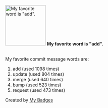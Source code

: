 <img src="https://my-badges.github.io/my-badges/favorite-word.png" alt="My favorite word is &quot;add&quot;." title="My favorite word is &quot;add&quot;." width="128">
<strong>My favorite word is &quot;add&quot;.</strong>
<br><br>

My favorite commit message words are:

1. add (used 1098 times)
2. update (used 804 times)
3. merge (used 640 times)
4. bump (used 523 times)
5. request (used 473 times)


Created by <a href="https://github.com/my-badges/my-badges">My Badges</a>
